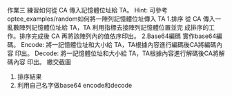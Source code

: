 作業三
練習如何從 CA 傳入記憶體位址給 TA。
Hint: 可參考optee_examples/random如何將一陣列記憶體位址傳入 TA
1.排序
從 CA 傳入一亂數陣列記憶體位址給 TA，TA 利用指標去接陣列記憶體位置並完
成排序的工作。排序完成後 CA 再將該陣列內的值依序印出。
2.Base64編碼
實作base64編碼。
Encode: 將一記憶體位址和大小給 TA，TA根據內容進行編碼後CA將編碼內容
印出。
Decode: 將一記憶體位址和大小給 TA，TA根據內容進行解碼後CA將解碼內容
印出。
繳交截圖
1. 排序結果
2. 利用自己名字做base64 encode和decode
